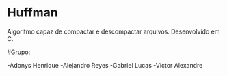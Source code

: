 # Huffman
Algoritmo capaz de compactar e descompactar arquivos. Desenvolvido em C.


#Grupo:

-Adonys Henrique
-Alejandro Reyes
-Gabriel Lucas
-Victor Alexandre

